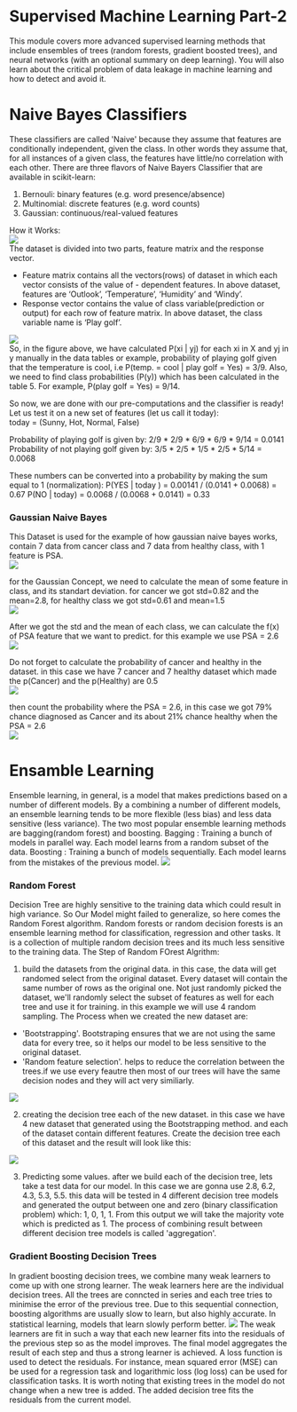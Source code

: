 # Supervised Machine Learning Part-2
This module covers more advanced supervised learning methods that include ensembles of trees (random forests, gradient boosted trees), and neural networks (with an optional summary on deep learning). You will also learn about the critical problem of data leakage in machine learning and how to detect and avoid it.

# Naive Bayes Classifiers
These classifiers are called 'Naive' because they assume that features are conditionally independent, given the class. In other words they assume that, for all instances of a given class, the features have little/no correlation with each other. There are three flavors of Naive Bayers Classifier that are available in scikit-learn:
1. Bernouli: binary features (e.g. word presence/absence)
2. Multinomial: discrete features (e.g. word counts)
3. Gaussian: continuous/real-valued features

How it Works:<br>
<img src='https://2.bp.blogspot.com/-sD_VfJzi8YY/WtTygMEGRCI/AAAAAAAABwA/mnnX-Q14j3kRoFzbygUrhgDS_DQwSemZQCLcBGAs/s640/Decision%2BTree%2BExercise.jpg'><br>
The dataset is divided into two parts, feature matrix and the response vector.
- Feature matrix contains all the vectors(rows) of dataset in which each vector consists of the value of - dependent features. In above dataset, features are ‘Outlook’, ‘Temperature’, ‘Humidity’ and ‘Windy’.
- Response vector contains the value of class variable(prediction or output) for each row of feature matrix. In above dataset, the class variable name is ‘Play golf’.<br>

<img src='https://media.geeksforgeeks.org/wp-content/uploads/naive-bayes-classification.png'><br>
So, in the figure above, we have calculated P(xi | yj) for each xi in X and yj in y manually in the data tables or example, probability of playing golf given that the temperature is cool, i.e P(temp. = cool | play golf = Yes) = 3/9. Also, we need to find class probabilities (P(y)) which has been calculated in the table 5. For example, P(play golf = Yes) = 9/14.

So now, we are done with our pre-computations and the classifier is ready! Let us test it on a new set of features (let us call it today):<br>
today = (Sunny, Hot, Normal, False)

Probability of playing golf is given by:
2/9 * 2/9 * 6/9 * 6/9 * 9/14 = 0.0141<br>
Probability of not playing golf given by:
3/5 * 2/5 * 1/5 * 2/5 * 5/14 = 0.0068<br>

These numbers can be converted into a probability by making the sum equal to 1 (normalization):
P(YES | today ) = 0.00141 / (0.0141 + 0.0068) = 0.67
P(NO | today) = 0.0068 / (0.0068 + 0.0141) = 0.33

### Gaussian Naive Bayes
This Dataset is used for the example of how gaussian naive bayes works, contain 7 data from cancer class
and 7 data from healthy class, with 1 feature is PSA.<br>
<img src='https://github.com/Barbarpotato/Applied-Data-Science-with-Python-Specialization/blob/main/Applied-Machine-Learning-in-Python/Supervised-Machine-Learning-Part-2/images/data-gaussian.png'><br>

for the Gaussian Concept, we need to calculate the mean of some feature in class, and its standart deviation.
for cancer we got std=0.82 and the mean=2.8, for healthy class we got std=0.61 and mean=1.5<br>
<img src='https://github.com/Barbarpotato/Applied-Data-Science-with-Python-Specialization/blob/main/Applied-Machine-Learning-in-Python/Supervised-Machine-Learning-Part-2/images/mean-std-gaussian.png'><br>

After we got the std and the mean of each class, we can calculate the f(x) of PSA feature that we want to predict. for this example we use PSA = 2.6<br>
<img src='https://github.com/Barbarpotato/Applied-Data-Science-with-Python-Specialization/blob/main/Applied-Machine-Learning-in-Python/Supervised-Machine-Learning-Part-2/images/calculate-gaussian.png'><br>

Do not forget to calculate the probability of cancer and healthy in the dataset. in this case we have 7 cancer and 7 healthy dataset which made the p(Cancer) and the p(Healthy) are 0.5<br>
<img src='https://github.com/Barbarpotato/Applied-Data-Science-with-Python-Specialization/blob/main/Applied-Machine-Learning-in-Python/Supervised-Machine-Learning-Part-2/images/proba-gaussian.png'><br>

then count the probability where the PSA = 2.6, in this case we got 79% chance diagnosed as Cancer and its about 21% chance healthy when the PSA = 2.6<br>
<img src='https://github.com/Barbarpotato/Applied-Data-Science-with-Python-Specialization/blob/main/Applied-Machine-Learning-in-Python/Supervised-Machine-Learning-Part-2/images/proba2-gaussian.png'><br>

# Ensamble Learning 
Ensemble learning, in general, is a model that makes predictions based on a number of different models. By a combining a number of different models, an ensemble learning tends to be more flexible (less bias) and less data sensitive (less variance). The two most popular ensemble learning methods are bagging(random forest) and boosting. Bagging : Training a bunch of models in parallel way. Each model learns from a random subset of the data. Boosting : Training a bunch of models sequentially. Each model learns from the mistakes of the previous model.
<img src="https://www.machinelearningplus.com/wp-content/uploads/2020/11/output_12_0-1.png">

### Random Forest
Decision Tree are highly sensitive to the training data which could result in high variance. So Our Model might failed to generalize, so here comes the Random Forest algorithm. Random forests or random decision forests is an ensemble learning method for classification, regression and other tasks. It is a collection of multiple random decision trees and its much less sensitive to the training data. The Step of Random FOrest Algrithm:
1. build the datasets from the original data.
in this case, the data will get randomed select from the original dataset. Every dataset will contain the same number of rows as the original one. Not just randomly picked the dataset, we'll randomly select the subset of features as well for each tree and use it for training. in this example we will use 4 random sampling. The Process when we created the new dataset are:
- 'Bootstrapping'. Bootstraping ensures that we are not using the same data for every tree, so it helps our model to be less sensitive to the original dataset.
- 'Random feature selection'. helps to reduce the correlation between the trees.if we use every feautre then most of our trees will have the same decision nodes and they will act very similiarly.
<img src='https://github.com/Barbarpotato/Applied-Data-Science-with-Python-Specialization/blob/main/Applied-Machine-Learning-in-Python/Supervised-Machine-Learning-Part-2/images/randomforest-data-split.png'>

2. creating the decision tree each of the new dataset.
in this case we have 4 new dataset that generated using the Bootstrapping method. and each of the dataset contain different features. Create the decision tree each of this dataset and the result will look like this:<br>
<img src='https://github.com/Barbarpotato/Applied-Data-Science-with-Python-Specialization/blob/main/Applied-Machine-Learning-in-Python/Supervised-Machine-Learning-Part-2/images/dec-tree-randomforest.png'>

3. Predicting some values.
after we build each of the decision tree, lets take a test data for our model. In this case we are gonna use 2.8, 6.2, 4.3, 5.3, 5.5. this data will be tested in 4 different decision tree models and generated the output between one and zero (binary classification problem) which: 1, 0, 1, 1. From this output we will take the majority vote which is predicted as 1. The process of combining result between different decision tree models is called 'aggregation'.

### Gradient Boosting Decision Trees
In gradient boosting decision trees, we combine many weak learners to come up with one strong learner. The weak learners here are the individual decision trees. All the trees are conncted in series and each tree tries to minimise the error of the previous tree. Due to this sequential connection, boosting algorithms are usually slow to learn, but also highly accurate. In statistical learning, models that learn slowly perform better.
<img src="https://www.machinelearningplus.com/wp-content/uploads/2020/11/output_20_0.png">
The weak learners are fit in such a way that each new learner fits into the residuals of the previous step so as the model improves. The final model aggregates the result of each step and thus a strong learner is achieved. A loss function is used to detect the residuals. For instance, mean squared error (MSE) can be used for a regression task and logarithmic loss (log loss) can be used for classification tasks. It is worth noting that existing trees in the model do not change when a new tree is added. The added decision tree fits the residuals from the current model.
